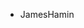- JamesHamin


<!---
JamesHamin/JamesHamin is a ✨ special ✨ repository because its `README.md` (this file) appears on your GitHub profile.
You can click the Preview link to take a look at your changes.
--->

